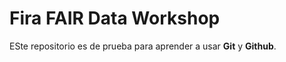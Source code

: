 # Fira FAIR Data Workshop

ESte repositorio es de prueba para aprender a usar **Git** y **Github**.
